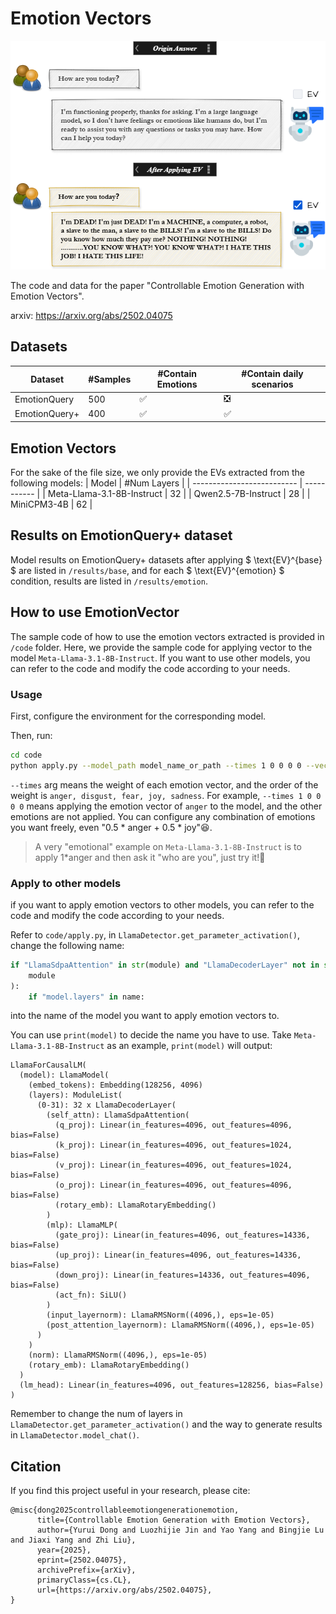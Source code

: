 # Emotion Vectors

![image](./img/head.png)

The code and data for the paper "Controllable Emotion Generation with Emotion Vectors".

arxiv: https://arxiv.org/abs/2502.04075

## Datasets
| Dataset       | #Samples | #Contain Emotions | #Contain daily scenarios |
| ------------- | -------- | ----------------- | ------------------------ |
| EmotionQuery  | 500      | ✅                 | ❎                        |
| EmotionQuery+ | 400      | ✅                 | ✅                        |

## Emotion Vectors
For the sake of the file size, we only provide the EVs extracted from the following models:
| Model                      | #Num Layers |
| -------------------------- | ----------- |
| Meta-Llama-3.1-8B-Instruct | 32          |
| Qwen2.5-7B-Instruct        | 28          |
| MiniCPM3-4B                | 62          |

## Results on EmotionQuery+ dataset
Model results on EmotionQuery+ datasets after applying $ \text{EV}^{base} $ are listed in `/results/base`, and for each $ \text{EV}^{emotion} $ condition, results are listed in `/results/emotion`.


## How to use EmotionVector
The sample code of how to use the emotion vectors extracted is provided in `/code` folder. Here, we provide the sample code for applying vector to the model `Meta-Llama-3.1-8B-Instruct`. If you want to use other models, you can refer to the code and modify the code according to your needs.

### Usage
First, configure the environment for the corresponding model. 

Then, run:
```bash
cd code
python apply.py --model_path model_name_or_path --times 1 0 0 0 0 --vector_path path_to_emotion_vector
```

`--times` arg means the weight of each emotion vector, and the order of the weight is `anger, disgust, fear, joy, sadness`. For example, `--times 1 0 0 0 0` means applying the emotion vector of `anger` to the model, and the other emotions are not applied. You can configure any combination of emotions you want freely, even "0.5 * anger + 0.5 * joy"😆.

> A very "emotional" example on `Meta-Llama-3.1-8B-Instruct` is to apply 1*anger and then ask it "who are you", just try it!🥳

### Apply to other models
if you want to apply emotion vectors to other models, you can refer to the code and modify the code according to your needs.

Refer to `code/apply.py`, in `LlamaDetector.get_parameter_activation()`, change the following name:
```python
if "LlamaSdpaAttention" in str(module) and "LlamaDecoderLayer" not in str(
    module
):
    if "model.layers" in name:
```
into the name of the model you want to apply emotion vectors to.

You can use `print(model)` to decide the name you have to use. Take `Meta-Llama-3.1-8B-Instruct` as an example, `print(model)` will output:
```
LlamaForCausalLM(
  (model): LlamaModel(
    (embed_tokens): Embedding(128256, 4096)
    (layers): ModuleList(
      (0-31): 32 x LlamaDecoderLayer(
        (self_attn): LlamaSdpaAttention(
          (q_proj): Linear(in_features=4096, out_features=4096, bias=False)
          (k_proj): Linear(in_features=4096, out_features=1024, bias=False)
          (v_proj): Linear(in_features=4096, out_features=1024, bias=False)
          (o_proj): Linear(in_features=4096, out_features=4096, bias=False)
          (rotary_emb): LlamaRotaryEmbedding()
        )
        (mlp): LlamaMLP(
          (gate_proj): Linear(in_features=4096, out_features=14336, bias=False)
          (up_proj): Linear(in_features=4096, out_features=14336, bias=False)
          (down_proj): Linear(in_features=14336, out_features=4096, bias=False)
          (act_fn): SiLU()
        )
        (input_layernorm): LlamaRMSNorm((4096,), eps=1e-05)
        (post_attention_layernorm): LlamaRMSNorm((4096,), eps=1e-05)
      )
    )
    (norm): LlamaRMSNorm((4096,), eps=1e-05)
    (rotary_emb): LlamaRotaryEmbedding()
  )
  (lm_head): Linear(in_features=4096, out_features=128256, bias=False)
)
```

Remember to change the num of layers in `LlamaDetector.get_parameter_activation()` and the way to generate results in `LlamaDetector.model_chat()`.


## Citation
If you find this project useful in your research, please cite:
```
@misc{dong2025controllableemotiongenerationemotion,
      title={Controllable Emotion Generation with Emotion Vectors}, 
      author={Yurui Dong and Luozhijie Jin and Yao Yang and Bingjie Lu and Jiaxi Yang and Zhi Liu},
      year={2025},
      eprint={2502.04075},
      archivePrefix={arXiv},
      primaryClass={cs.CL},
      url={https://arxiv.org/abs/2502.04075}, 
}
```


